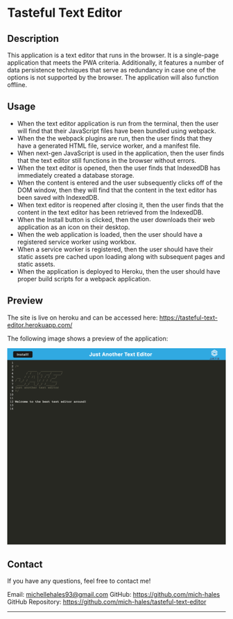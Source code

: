 # Tasteful Text Editor

## Description

This application is a text editor that runs in the browser. It is a single-page application that meets the PWA criteria. Additionally, it features a number of data persistence techniques that serve as redundancy in case one of the options is not supported by the browser. The application will also function offline.

## Usage

* When the text editor application is run from the terminal, then the user will find that their JavaScript files have been bundled using webpack.
* When the the webpack plugins are run, then the user finds that they have a generated HTML file, service worker, and a manifest file.
* When next-gen JavaScript is used in the application, then the user finds that the text editor still functions in the browser without errors.
* When the text editor is opened, then the user finds that IndexedDB has immediately created a database storage.
* When the content is entered and the user subsequently clicks off of the DOM window, then they will find that the content in the text editor has been saved with IndexedDB.
* When text editor is reopened after closing it, then the user finds that the content in the text editor has been retrieved from the IndexedDB.
* When the Install button is clicked, then the user downloads their web application as an icon on their desktop.
* When the web application is loaded, then the user should have a registered service worker using workbox.
* When a service worker is registered, then the user should have their static assets pre cached upon loading along with subsequent pages and static assets.
* When the application is deployed to Heroku, then the user should have proper build scripts for a webpack application.

## Preview

The site is live on heroku and can be accessed here: https://tasteful-text-editor.herokuapp.com/  

The following image shows a preview of the application:

![image showing a mockup of the webpage which has JATE in big letters and the text editor below it](./Assets/localhost_3000_.png)


## Contact

If you have any questions, feel free to contact me!

Email: michellehales93@gmail.com
GitHub: https://github.com/mich-hales
GitHub Repository: https://github.com/mich-hales/tasteful-text-editor

****